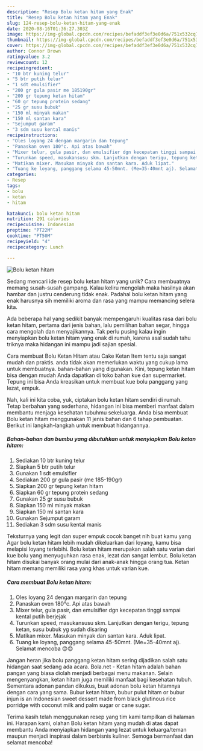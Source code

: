 ```yaml
---
description: "Resep Bolu ketan hitam yang Enak"
title: "Resep Bolu ketan hitam yang Enak"
slug: 124-resep-bolu-ketan-hitam-yang-enak
date: 2020-08-16T01:36:27.303Z
image: https://img-global.cpcdn.com/recipes/befaddf3ef3e0d6a/751x532cq70/bolu-ketan-hitam-foto-resep-utama.jpg
thumbnail: https://img-global.cpcdn.com/recipes/befaddf3ef3e0d6a/751x532cq70/bolu-ketan-hitam-foto-resep-utama.jpg
cover: https://img-global.cpcdn.com/recipes/befaddf3ef3e0d6a/751x532cq70/bolu-ketan-hitam-foto-resep-utama.jpg
author: Connor Brown
ratingvalue: 3.2
reviewcount: 12
recipeingredient:
- "10 btr kuning telur"
- "5 btr putih telur"
- "1 sdt emulsifier"
- "200 gr gula pasir me 185190gr"
- "200 gr tepung ketan hitam"
- "60 gr tepung protein sedang"
- "25 gr susu bubuk"
- "150 ml minyak makan"
- "150 ml santan kara"
- "Sejumput garam"
- "3 sdm susu kental manis"
recipeinstructions:
- "Oles loyang 24 dengan margarin dan tepung"
- "Panaskan oven 180°c. Api atas bawah"
- "Mixer telur, gula pasir, dan emulsifier dgn kecepatan tinggi sampai kental putih berjejak"
- "Turunkan speed, masukansusu skm. Lanjutkan dengan terigu, tepung ketan, susu bubuk yg sudah disaring"
- "Matikan mixer. Masukan minyak dan santan kara. Aduk lipat."
- "Tuang ke loyang, panggang selama 45-50mnt. (Me=35-40mnt aj). Selamat mencoba 😊😊"
categories:
- Resep
tags:
- bolu
- ketan
- hitam

katakunci: bolu ketan hitam 
nutrition: 291 calories
recipecuisine: Indonesian
preptime: "PT22M"
cooktime: "PT50M"
recipeyield: "4"
recipecategory: Lunch

---
```



![Bolu ketan hitam](https://img-global.cpcdn.com/recipes/befaddf3ef3e0d6a/751x532cq70/bolu-ketan-hitam-foto-resep-utama.jpg)

Sedang mencari ide resep bolu ketan hitam yang unik? Cara membuatnya memang susah-susah gampang. Kalau keliru mengolah maka hasilnya akan hambar dan justru cenderung tidak enak. Padahal bolu ketan hitam yang enak harusnya sih memiliki aroma dan rasa yang mampu memancing selera kita.

Ada beberapa hal yang sedikit banyak mempengaruhi kualitas rasa dari bolu ketan hitam, pertama dari jenis bahan, lalu pemilihan bahan segar, hingga cara mengolah dan menyajikannya. Tak perlu pusing kalau ingin menyiapkan bolu ketan hitam yang enak di rumah, karena asal sudah tahu triknya maka hidangan ini mampu jadi sajian spesial.

Cara membuat Bolu Ketan Hitam atau Cake Ketan Item tentu saja sangat mudah dan praktis. anda tidak akan memerlukan waktu yang cukup lama untuk membuatnya. bahan-bahan yang digunakan. Kini, tepung ketan hitam bisa dengan mudah Anda dapatkan di toko bahan kue dan supermarket. Tepung ini bisa Anda kreasikan untuk membuat kue bolu panggang yang lezat, empuk.


Nah, kali ini kita coba, yuk, ciptakan bolu ketan hitam sendiri di rumah. Tetap berbahan yang sederhana, hidangan ini bisa memberi manfaat dalam membantu menjaga kesehatan tubuhmu sekeluarga. Anda bisa membuat Bolu ketan hitam menggunakan 11 jenis bahan dan 6 tahap pembuatan. Berikut ini langkah-langkah untuk membuat hidangannya.

<!--inarticleads1-->

##### Bahan-bahan dan bumbu yang dibutuhkan untuk menyiapkan Bolu ketan hitam:

1. Sediakan 10 btr kuning telur
1. Siapkan 5 btr putih telur
1. Gunakan 1 sdt emulsifier
1. Sediakan 200 gr gula pasir (me 185-190gr)
1. Siapkan 200 gr tepung ketan hitam
1. Siapkan 60 gr tepung protein sedang
1. Gunakan 25 gr susu bubuk
1. Siapkan 150 ml minyak makan
1. Siapkan 150 ml santan kara
1. Gunakan Sejumput garam
1. Sediakan 3 sdm susu kental manis


Teksturnya yang legit dan super empuk cocok banget nih buat kamu yang Agar bolu ketan hitam lebih mudah dikeluarkan dari loyang, kamu bisa melapisi loyang terlebihi. Bolu ketan hitam merupakan salah satu varian dari kue bolu yang menyuguhkan rasa enak, lezat dan sangat lembut. Bolu ketan hitam disukai banyak orang mulai dari anak-anak hingga orang tua. Ketan hitam memang memiliki rasa yang khas untuk varian kue. 

<!--inarticleads2-->

##### Cara membuat Bolu ketan hitam:

1. Oles loyang 24 dengan margarin dan tepung
1. Panaskan oven 180°c. Api atas bawah
1. Mixer telur, gula pasir, dan emulsifier dgn kecepatan tinggi sampai kental putih berjejak
1. Turunkan speed, masukansusu skm. Lanjutkan dengan terigu, tepung ketan, susu bubuk yg sudah disaring
1. Matikan mixer. Masukan minyak dan santan kara. Aduk lipat.
1. Tuang ke loyang, panggang selama 45-50mnt. (Me=35-40mnt aj). Selamat mencoba 😊😊


Jangan heran jika bolu panggang ketan hitam sering dijadikan salah satu hidangan saat sedang ada acara. Bola.net - Ketan hitam adalah bahan pangan yang biasa diolah menjadi berbagai menu makanan. Selain mengenyangkan, ketan hitam juga memiliki manfaat bagi kesehatan tubuh. Sementara adonan pandan dikukus, buat adonan bolu ketan hitamnya dengan cara yang sama. Bubur ketan hitam, bubur pulut hitam or bubur injun is an Indonesian sweet dessert made from black glutinous rice porridge with coconut milk and palm sugar or cane sugar. 

Terima kasih telah menggunakan resep yang tim kami tampilkan di halaman ini. Harapan kami, olahan Bolu ketan hitam yang mudah di atas dapat membantu Anda menyiapkan hidangan yang lezat untuk keluarga/teman maupun menjadi inspirasi dalam berbisnis kuliner. Semoga bermanfaat dan selamat mencoba!
